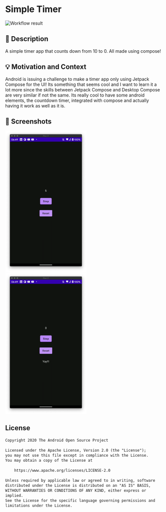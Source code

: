 # Simple Timer

<!--- Replace <OWNER> with your Github Username and <REPOSITORY> with the name of your repository. -->
<!--- You can find both of these in the url bar when you open your repository in github. -->
![Workflow result](https://github.com/jakepurple13/android-app-dev-challenge-timer/workflows/Check/badge.svg)


## :scroll: Description
<!--- Describe your app in one or two sentences -->
A simple timer app that counts down from 10 to 0. All made using compose!

## :bulb: Motivation and Context
<!--- Optionally point readers to interesting parts of your submission. -->
<!--- What are you especially proud of? -->
Android is issuing a challenge to make a timer app only using Jetpack Compose for the UI! Its something that seems cool and I want to learn it a lot more since the skills between Jetpack Compose and Desktop Compose are very similar if not the same. Its really cool to have some android elements, the countdown timer, integrated with compose and actually having it work as well as it is.

## :camera_flash: Screenshots
<!-- You can add more screenshots here if you like -->
<img src="/results/screenshot_1.png" width="260">&emsp;<img src="/results/screenshot_2.png" width="260">

## License
```
Copyright 2020 The Android Open Source Project

Licensed under the Apache License, Version 2.0 (the "License");
you may not use this file except in compliance with the License.
You may obtain a copy of the License at

    https://www.apache.org/licenses/LICENSE-2.0

Unless required by applicable law or agreed to in writing, software
distributed under the License is distributed on an "AS IS" BASIS,
WITHOUT WARRANTIES OR CONDITIONS OF ANY KIND, either express or implied.
See the License for the specific language governing permissions and
limitations under the License.
```
